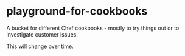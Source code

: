 playground-for-cookbooks
========================

A bucket for different Chef cookbooks - mostly to try things out or to
investigate customer issues.

This will change over time.
